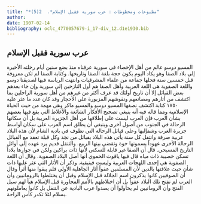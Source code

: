 ```yaml
---
title: "*مطبوعات ومخطوطات : عرب سورية فقبل الإسلام*.  2(5)"
author: 
date: 1907-02-14
bibliography: oclc_4770057679-i_17-div_12.d1e1930.bib
---
```




##  عرب سورية فقبل الإسلام 


 المسيو دوسو عالم من أهل الإحصاء في سورية عرفناه منذ بضع سنين أيام رحلته الأخيرة إلى بلاد الصفا وهو يكاد اليوم يكون حجة بلغة الصفا وتاريخها. وكتابة الصفا لم تكن معروفة قبل  خمسين  سنة فحلها جماعة من علماء المشرقيات وانتهت الرياسة فيها لصديقنا دوسو واللغة الصفوية هي اللغة العربية وأهل الصفا هم أول النازحين إلى سورية وإن جاء بعدهم بعض القبائل إلا أن تاريخ أولئك قد عرف أكثر من غيرهم من أهل سورية الراحلين بما اكتشف من أثارهم ومصانعهم ونقوشهم المزبورة على الأحجار وقد كان عدد ما عثر عليه  ١٧٥٠  كتابة اكتشف نصفها المسيو دوسو والمسيو ماكر وهي مهمة من حيث الحياة الإسلامية ومما قاله فيه أنه ينبغي تصحيح الأفكار الشائعة والأغلاط التي يقع فيها بعضهم بشأن العرب فإن العرب ليست على إطلاقها من أهل الجزيرة العربية بل أن سكانها الرحالة في الجنوب من أصول أخرى وينبغي أن يطلق اسم العرب على سكان أواسط جزيرة العرب وشمإليها وعلى قبائل الرحالة التي تطوف في بادية الشام لأن هذه البلاد عربية صرفة وانتقل كل سنة يأتي هذه البلاد بقبائل من نجد وكل قبلة تعقد مع   القبائل الرحالة الأخرى عهوداً يسمونها خوة وتقضي بينها الربيع. والتنقل قديم يرد عهده إلى أوائل التاريخ   المسيحي. قال أن الصفا غير قابلة للسكنى لأنها ذات براكين ولكن في جوارها بلاداً تسكن خصيبة ذات مياه قال فيها ياقوت الحموي أنها أصل البلاد الصفوية. وقال أن اللغة الصفوية هي  إحدى  اللهجات العربية وليست فينيقية. وذكر أن الأثار التي عثر عليها ذات شأن حيث علاقتها بالدين لأن المسلمين عفواً أثار الجاهلية الأولى فلم يبقوا منها أثراً وقال أن الصوفيين كانوا يذكرون اسم الجلالة قبل الإسلام وقبل أن يختلطوا بالرومانيين وأن العرب لم تفتح تلك البلاد عفواً بل أن اختلاطهم بالأمم المجاورة قبل الإسلام هيأ لهم سبل الفتح وأن الرومانيين لم يحأولوا أن يصدوا عرب البادية عن التنقل بل كانوا يعاملونهم بسلام لئلا تكدر كأس الراحة. 
